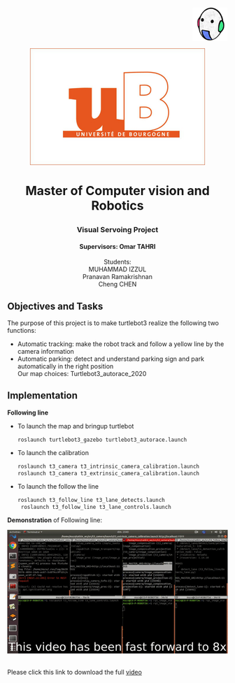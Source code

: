<p align="right">  
   <img src = "images/vibot.png" width = 80>
</p >

<p align="center">  
   <img src = "images/ub.png" width = 400>
</p >

# <p align="center">Master of Computer vision and Robotics</p >   
<h3 align="center">Visual Servoing Project</h3> 

   
<h4 align="center"> 
Supervisors: Omar TAHRI
</h4> 

<p align="center">                       
Students: <br>  
 MUHAMMAD IZZUL<br> Pranavan Ramakrishnan<br> Cheng CHEN
</p>


## Objectives and Tasks

The purpose of this project is to make turtlebot3 realize the following two functions:

- Automatic tracking: make the robot track and follow a yellow line by the camera information
- Automatic parking: detect and understand parking sign and park automatically in the right position<br>
Our map choices: 
Turtlebot3_autorace_2020




## Implementation
**Following line**
- To launch the map and bringup turtlebot
      
      roslaunch turtlebot3_gazebo turtlebot3_autorace.launch 
- To launch the calibration 
	   
      roslaunch t3_camera t3_intrinsic_camera_calibration.launch
      roslaunch t3_camera t3_extrinsic_camera_calibration.launch
- To launch the follow the line
	   
      roslaunch t3_follow_line t3_lane_detects.launch
	   roslaunch t3_follow_line t3_lane_controls.launch

__Demonstration__ of Following line:<br>
<p align="center">
<img src="video/t3_follow_line.gif"/></p> <br>
Please click this link to download the full <a href="video/t3_following_line_video.mp4">video</a>

      


